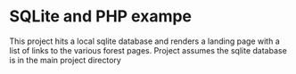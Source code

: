 # SQLite and PHP exampe
This project hits a local sqlite database and renders a landing page with a list of links to the various forest pages. Project assumes the sqlite database is in the main project directory
